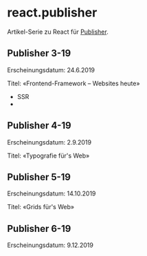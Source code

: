 # react.publisher
Artikel-Serie zu React für [Publisher](https://publisher.ch/).



## Publisher 3-19 
Erscheinungsdatum: 24.6.2019

Titel: «Frontend-Framework – Websites heute»
* SSR
*


## Publisher 4-19 
Erscheinungsdatum: 2.9.2019

Titel: «Typografie für's Web»


## Publisher 5-19 
Erscheinungsdatum: 14.10.2019

Titel: «Grids für's Web»

## Publisher 6-19 
Erscheinungsdatum: 9.12.2019
